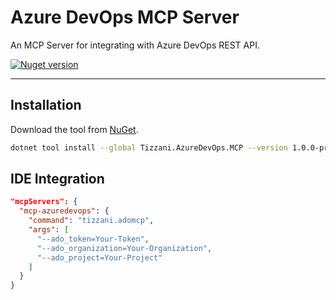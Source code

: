 # Azure DevOps MCP Server
An MCP Server for integrating with Azure DevOps REST API.

[![Nuget version](https://img.shields.io/nuget/v/tizzani.azuredevops.mcp)](https://www.nuget.org/packages/Tizzani.AzureDevOps.MCP)

---

## Installation
Download the tool from [NuGet](https://www.nuget.org/packages/Tizzani.AzureDevOps.MCP).
```sh
dotnet tool install --global Tizzani.AzureDevOps.MCP --version 1.0.0-preview.20250325.3
```

## IDE Integration
```json
"mcpServers": {
  "mcp-azuredevops": {
    "command": "tizzani.adomcp",
    "args": [
      "--ado_token=Your-Token",
      "--ado_organization=Your-Organization",
      "--ado_project=Your-Project"
    ]
  }
}
```
